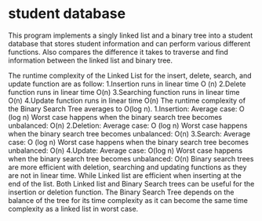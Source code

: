 # student database
This program implements a singly linked list and a binary tree into a student database that stores student information and can perform various different functions. Also compares the difference it takes to traverse and find information between the linked list and binary tree.

The runtime complexity of the Linked List for the insert, delete, search, and update function are as follow:
  1.Insertion runs in linear time O (n)
  2.Delete function runs in linear time O(n)
  3.Searching function runs in linear time O(n)
  4.Update function runs in linear time O(n)
The runtime complexity of the Binary Search Tree averages to O(log n).
  1.Insertion:
  Average case: O (log n)
  Worst case happens when the binary search tree becomes unbalanced: O(n)
  2.Deletion:
  Average case: O (log n)
  Worst case happens when the binary search tree becomes unbalanced: O(n)
  3.Search:
  Average case: O (log n)
  Worst case happens when the binary search tree becomes unbalanced: O(n) 
  4.Update:
  Average case: O(log n)
  Worst case happens when the binary search tree becomes unbalanced: O(n)
Binary search trees are more efficient with deletion, searching and updating functions as they are not in linear time. While Linked list are efficient when inserting at the end of the list. Both Linked list and Binary Search trees can be useful for the insertion or deletion function. The Binary Search Tree depends on the balance of the tree for its time complexity as it can become the same time complexity as a linked list in worst case.
